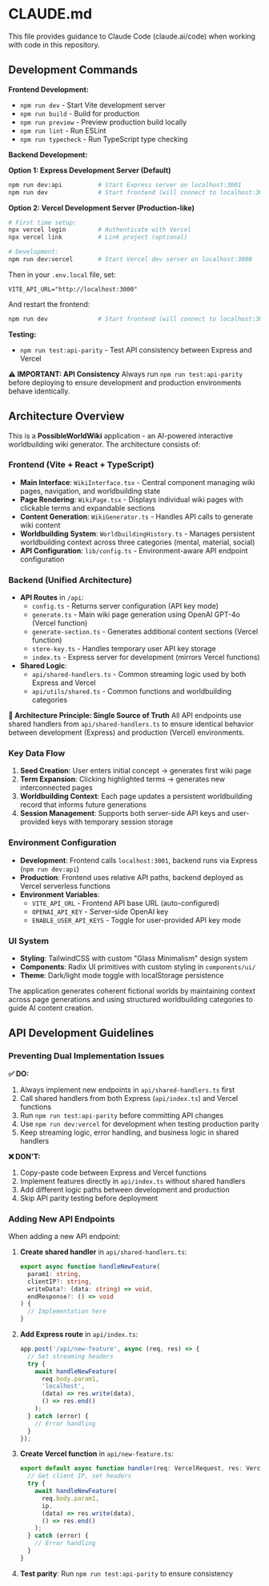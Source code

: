 # CLAUDE.md

This file provides guidance to Claude Code (claude.ai/code) when working with code in this repository.

## Development Commands

**Frontend Development:**
- `npm run dev` - Start Vite development server
- `npm run build` - Build for production
- `npm run preview` - Preview production build locally
- `npm run lint` - Run ESLint
- `npm run typecheck` - Run TypeScript type checking

**Backend Development:**

**Option 1: Express Development Server (Default)**
```bash
npm run dev:api          # Start Express server on localhost:3001
npm run dev              # Start frontend (will connect to localhost:3001)
```

**Option 2: Vercel Development Server (Production-like)**
```bash
# First time setup:
npx vercel login         # Authenticate with Vercel
npx vercel link          # Link project (optional)

# Development:
npm run dev:vercel       # Start Vercel dev server on localhost:3000
```

Then in your `.env.local` file, set:
```
VITE_API_URL="http://localhost:3000"
```

And restart the frontend:
```bash
npm run dev              # Start frontend (will connect to localhost:3000)
```

**Testing:**
- `npm run test:api-parity` - Test API consistency between Express and Vercel

**⚠️ IMPORTANT: API Consistency**
Always run `npm run test:api-parity` before deploying to ensure development and production environments behave identically.

## Architecture Overview

This is a **PossibleWorldWiki** application - an AI-powered interactive worldbuilding wiki generator. The architecture consists of:

### Frontend (Vite + React + TypeScript)
- **Main Interface**: `WikiInterface.tsx` - Central component managing wiki pages, navigation, and worldbuilding state
- **Page Rendering**: `WikiPage.tsx` - Displays individual wiki pages with clickable terms and expandable sections
- **Content Generation**: `WikiGenerator.ts` - Handles API calls to generate wiki content
- **Worldbuilding System**: `WorldbuildingHistory.ts` - Manages persistent worldbuilding context across three categories (mental, material, social)
- **API Configuration**: `lib/config.ts` - Environment-aware API endpoint configuration

### Backend (Unified Architecture)
- **API Routes** in `/api`:
  - `config.ts` - Returns server configuration (API key mode)
  - `generate.ts` - Main wiki page generation using OpenAI GPT-4o (Vercel function)
  - `generate-section.ts` - Generates additional content sections (Vercel function)
  - `store-key.ts` - Handles temporary user API key storage
  - `index.ts` - Express server for development (mirrors Vercel functions)
- **Shared Logic**:
  - `api/shared-handlers.ts` - Common streaming logic used by both Express and Vercel
  - `api/utils/shared.ts` - Common functions and worldbuilding categories

**🎯 Architecture Principle: Single Source of Truth**
All API endpoints use shared handlers from `api/shared-handlers.ts` to ensure identical behavior between development (Express) and production (Vercel) environments.

### Key Data Flow
1. **Seed Creation**: User enters initial concept → generates first wiki page
2. **Term Expansion**: Clicking highlighted terms → generates new interconnected pages
3. **Worldbuilding Context**: Each page updates a persistent worldbuilding record that informs future generations
4. **Session Management**: Supports both server-side API keys and user-provided keys with temporary session storage

### Environment Configuration
- **Development**: Frontend calls `localhost:3001`, backend runs via Express (`npm run dev:api`)
- **Production**: Frontend uses relative API paths, backend deployed as Vercel serverless functions
- **Environment Variables**:
  - `VITE_API_URL` - Frontend API base URL (auto-configured)
  - `OPENAI_API_KEY` - Server-side OpenAI key
  - `ENABLE_USER_API_KEYS` - Toggle for user-provided API key mode

### UI System
- **Styling**: TailwindCSS with custom "Glass Minimalism" design system
- **Components**: Radix UI primitives with custom styling in `components/ui/`
- **Theme**: Dark/light mode toggle with localStorage persistence

The application generates coherent fictional worlds by maintaining context across page generations and using structured worldbuilding categories to guide AI content creation.

## API Development Guidelines

### Preventing Dual Implementation Issues

**✅ DO:**
1. Always implement new endpoints in `api/shared-handlers.ts` first
2. Call shared handlers from both Express (`api/index.ts`) and Vercel functions
3. Run `npm run test:api-parity` before committing API changes
4. Use `npm run dev:vercel` for development when testing production parity
5. Keep streaming logic, error handling, and business logic in shared handlers

**❌ DON'T:**
1. Copy-paste code between Express and Vercel functions
2. Implement features directly in `api/index.ts` without shared handlers
3. Add different logic paths between development and production
4. Skip API parity testing before deployment

### Adding New API Endpoints

When adding a new API endpoint:

1. **Create shared handler** in `api/shared-handlers.ts`:
   ```typescript
   export async function handleNewFeature(
     param1: string,
     clientIP?: string,
     writeData?: (data: string) => void,
     endResponse?: () => void
   ) {
     // Implementation here
   }
   ```

2. **Add Express route** in `api/index.ts`:
   ```typescript
   app.post('/api/new-feature', async (req, res) => {
     // Set streaming headers
     try {
       await handleNewFeature(
         req.body.param1,
         'localhost',
         (data) => res.write(data),
         () => res.end()
       );
     } catch (error) {
       // Error handling
     }
   });
   ```

3. **Create Vercel function** in `api/new-feature.ts`:
   ```typescript
   export default async function handler(req: VercelRequest, res: VercelResponse) {
     // Get client IP, set headers
     try {
       await handleNewFeature(
         req.body.param1,
         ip,
         (data) => res.write(data),
         () => res.end()
       );
     } catch (error) {
       // Error handling
     }
   }
   ```

4. **Test parity**: Run `npm run test:api-parity` to ensure consistency